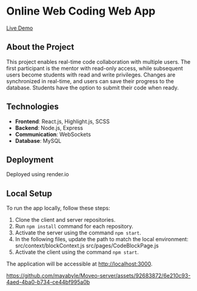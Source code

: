 # Online Web Coding Web App

[Live Demo](https://moveo-mayabyle.onrender.com/)

## About the Project

This project enables real-time code collaboration with multiple users. The first participant is the mentor with read-only access, while subsequent users become students with read and write privileges. Changes are synchronized in real-time, and users can save their progress to the database. Students have the option to submit their code when ready.

## Technologies

- **Frontend**: React.js, Highlight.js, SCSS
- **Backend**: Node.js, Express
- **Communication**: WebSockets
- **Database**: MySQL

## Deployment

Deployed using render.io

## Local Setup

To run the app locally, follow these steps:

1. Clone the client and server repositories.
2. Run `npm install` command for each repository.
3. Activate the server using the command `npm start`.
4. In the following files, update the path to match the local environment:
   src/context/blockContext.js
   src/pages/CodeBlockPage.js
6. Activate the client using the command `npm start`.

The application will be accessible at [http://localhost:3000](http://localhost:5000).

https://github.com/mayabyle/Moveo-server/assets/92683872/6e210c93-4aed-4ba0-b734-ce44bf995a0b

